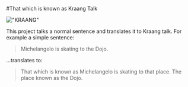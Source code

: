 #That which is known as Kraang Talk

!["KRAANG"](http://i.imgur.com/0WvAWby.jpg)

This project talks a normal sentence and translates it to Kraang talk. For
example a simple sentence:

> Michelangelo is skating to the Dojo.

...translates to:

> That which is known as Michelangelo is skating to that place. The place known
as the Dojo.
